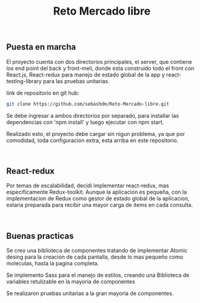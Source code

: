 <div align="center">
 <h1>Reto Mercado libre</h1>
</div>
<br />

## Puesta en marcha

El proyecto cuenta con dos directorios principales, el server, que contiene los end point del back y front-meli, donde esta construido todo el front con React.js, React-redux para manejo de estado global de la app y react-testing-library para las pruebas unitarias.

link de repositorio en git hub:

```bash
git clone https://github.com/sebashdm/Reto-Mercado-libre.git
```

Se debe ingresar a ambos directorios por separado, para installar las dependencias con 'npm install' y luego ejecutar con npm start.

Realizado esto, el proyecto debe cargar sin nigun problema, ya que por comodidad, toda configuracion extra, esta arriba en este repositorio.

<br />

## React-redux

Por temas de escalabilidad, decidi implementar react-redux, mas especificamente Redux-toolkit. Aunque la aplicacion es pequeña, con la implementacion de Redux como gestor de estado global de la aplicacion, estaria preparada para recibir una mayor carga de items en cada consulta.

<br />

## Buenas practicas

Se creo una biblioteca de componentes tratando de implementar Atomic desing para la creacion de cada pantalla, desde lo mas pequeño como moleculas, hasta la pagina completa.

Se implemento Sass para el manejo de estilos, creando una Biblioteca de variables retulizable en la mayoria de componentes

Se realizaron pruebas unitarias a la gran mayoria de componentes.
